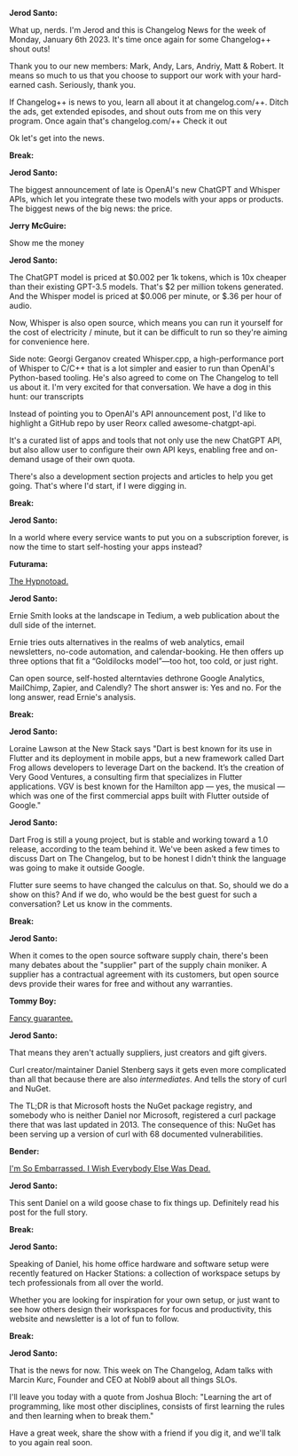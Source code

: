 **Jerod Santo:**

What up, nerds. I'm Jerod and this is Changelog News for the week of Monday, January 6th 2023. It's time once again for some Changelog++ shout outs!

Thank you to our new members: Mark, Andy, Lars, Andriy, Matt & Robert. It means so much to us that you choose to support our work with your hard-earned cash. Seriously, thank you.

If Changelog++ is news to you, learn all about it at changelog.com/++. Ditch the ads, get extended episodes, and shout outs from me on this very program. Once again that's changelog.com/++ Check it out

Ok let's get into the news.

**Break:**

**Jerod Santo:**

The biggest announcement of late is OpenAI's new ChatGPT and Whisper APIs, which let you integrate these two models with your apps or products. The biggest news of the big news: the price.

**Jerry McGuire:**

Show me the money

**Jerod Santo:**

The ChatGPT model is priced at $0.002 per 1k tokens, which is 10x cheaper than their existing GPT-3.5 models. That's $2 per million tokens generated. And the Whisper model is priced at $0.006 per minute, or $.36 per hour of audio.

Now, Whisper is also open source, which means you can run it yourself for the cost of electricity / minute, but it can be difficult to run so they're aiming for convenience here.

Side note: Georgi Gerganov created Whisper.cpp, a high-performance port of Whisper to C/C++ that is a lot simpler and easier to run than OpenAI's Python-based tooling. He's also agreed to come on The Changelog to tell us about it. I'm very excited for that conversation. We have a dog in this hunt: our transcripts

Instead of pointing you to OpenAI's API announcement post, I'd like to highlight a GitHub repo by  user Reorx called awesome-chatgpt-api.

It's a curated list of apps and tools that not only use the new ChatGPT API, but also allow user to configure their own API keys, enabling free and on-demand usage of their own quota.

There's also a development section projects and articles to help you get going. That's where I'd start, if I were digging in.

**Break:**

**Jerod Santo:**

In a world where every service wants to put you on a subscription forever, is now the time to start self-hosting your apps instead?

**Futurama:**

[The Hypnotoad.](https://www.youtube.com/watch?v=POh7qNVFIrg)

**Jerod Santo:**

Ernie Smith looks at the landscape in Tedium, a web publication about the dull side of the internet.

Ernie tries outs alternatives in the realms of web analytics, email newsletters, no-code automation, and calendar-booking. He then offers up three options that fit a “Goldilocks model”—too hot, too cold, or just right.

Can open source, self-hosted alterntavies dethrone Google Analytics, MailChimp, Zapier, and Calendly? The short answer is: Yes and no. For the long answer, read Ernie's analysis.

**Break:**

**Jerod Santo:**

Loraine Lawson at the New Stack says "Dart is best known for its use in Flutter and its deployment in mobile apps, but a new framework called Dart Frog allows developers to leverage Dart on the backend. It’s the creation of Very Good Ventures, a consulting firm that specializes in Flutter applications. VGV is best known for the Hamilton app — yes, the musical — which was one of the first commercial apps built with Flutter outside of Google."

**Jerod Santo:**

Dart Frog is still a young project, but is stable and working toward a 1.0 release, according to the team behind it. We've been asked a few times to discuss Dart on The Changelog, but to be honest I didn't think the language was going to make it outside Google.

Flutter sure seems to have changed the calculus on that. So, should we do a show on this? And if we do, who would be the best guest for such a conversation? Let us know in the comments.

**Break:**

**Jerod Santo:**

When it comes to the open source software supply chain, there's been many debates about the "supplier" part of the supply chain moniker. A supplier has a contractual agreement with its customers, but open source devs provide their wares for free and without any warranties.

**Tommy Boy:**

[Fancy guarantee.](https://www.youtube.com/watch?v=a5dpBpaFiMo)

**Jerod Santo:**

That means they aren't actually suppliers, just creators and gift givers.

Curl creator/maintainer Daniel Stenberg says it gets even more complicated than all that because there are also _intermediates_. And tells the story of curl and NuGet.

The TL;DR is that Microsoft hosts the NuGet package registry, and somebody who is neither Daniel nor Microsoft, registered a curl package there that was last updated in 2013. The consequence of this: NuGet has been serving up a version of curl with 68 documented vulnerabilities.

**Bender:**

[I'm So Embarrassed. I Wish Everybody Else Was Dead.](https://www.youtube.com/watch?v=Hiv4uUMhuSA)

**Jerod Santo:**

This sent Daniel on a wild goose chase to fix things up. Definitely read his post for the full story.

**Break:**

**Jerod Santo:**

Speaking of Daniel, his home office hardware and software setup were recently featured on Hacker Stations: a collection of workspace setups by tech professionals from all over the world.

Whether you are looking for inspiration for your own setup, or just want to see how others design their workspaces for focus and productivity, this website and newsletter is a lot of fun to follow.

**Break:**

**Jerod Santo:**

That is the news for now. This week on The Changelog, Adam talks with Marcin Kurc, Founder and CEO at Nobl9 about all things SLOs.

I'll leave you today with a quote from Joshua Bloch: "Learning the art of programming, like most other disciplines, consists of first learning the rules and then learning when to break them."

Have a great week, share the show with a friend if you dig it, and we'll talk to you again real soon.
